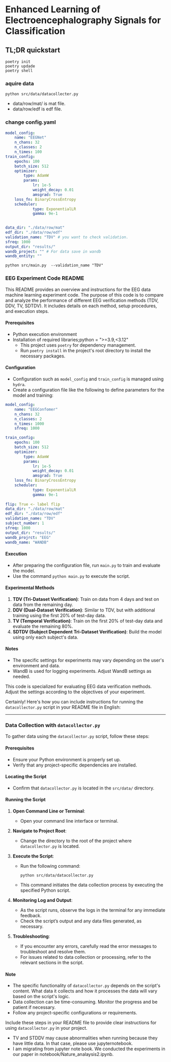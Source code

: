 # Enhanced Learning of Electroencephalography Signals for Classification

## TL;DR quickstart

```
poetry init
poetry updade
poetry shell
```

### aquire data

```
python src/data/datacollecter.py
```

- data/row/mat/ is mat file.
- data/row/edf is edf file.

### change config.yaml

```yaml
model_config:
    name: "EEGNet"
    n_chans: 32
    n_classes: 2
    n_times: 100
train_config:
    epochs: 100
    batch_size: 512
    optimizer: 
        type: AdamW
        params:
            lr: 1e-5
            weight_decay: 0.01
            amsgrad: True
    loss_fn: BinaryCrossEntropy
    scheduler:
            type: ExponentialLR
            gamma: 9e-1
    

data_dir: "./data/row/mat"
edf_dir: "./data/row/edf"
validation_name: "TDV" # you want to check validation.
sfreq: 1000
output_dir: "results/"
wandb_project: "" # For data save in wandb
wandb_entity: ""
```

```
python src/main.py  --validation_name "TDV"
```

### EEG Experiment Code README

This README provides an overview and instructions for the EEG data machine learning experiment code. The purpose of this code is to compare and analyze the performance of different EEG verification methods (TDV, DDV, TV, SDTDV). It includes details on each method, setup procedures, and execution steps.

#### Prerequisites

- Python execution environment
- Installation of required libraries;python = ">=3.9,\<3.12"
  - This project uses `poetry` for dependency management.
  - Run `poetry install` in the project's root directory to install the necessary packages.

#### Configuration

- Configuration such as `model_config` and `train_config` is managed using `hydra`.
- Create a configuration file like the following to define parameters for the model and training:

```yaml
model_config:
    name: "EEGConfomer"
    n_chans: 32
    n_classes: 2
    n_times: 1000
    sfreq: 1000

train_config:
    epochs: 100
    batch_size: 512
    optimizer: 
        type: AdamW
        params:
            lr: 1e-5
            weight_decay: 0.01
            amsgrad: True
    loss_fn: BinaryCrossEntropy
    scheduler:
            type: ExponentialLR
            gamma: 9e-1
    
flip: True <- label flip
data_dir: "./data/row/mat"
edf_dir: "./data/row/edf"
validation_name: "TDV"
subject_number: 1
sfreq: 1000
output_dir: "results/"
wandb_projrct: "EEG"
wandb_name: "WANDB"
```

#### Execution

- After preparing the configuration file, run `main.py` to train and evaluate the model.
- Use the command `python main.py` to execute the script.

#### Experimental Methods

1. **TDV (Tri-Dataset Verification)**: Train on data from 4 days and test on data from the remaining day.
1. **DDV (Dual-Dataset Verification)**: Similar to TDV, but with additional training using the first 20% of test-day data.
1. **TV (Temporal Verification)**: Train on the first 20% of test-day data and evaluate the remaining 80%.
1. **SDTDV (Subject Dependent Tri-Dataset Verification)**: Build the model using only each subject's data.

#### Notes

- The specific settings for experiments may vary depending on the user's environment and data.
- WandB is used for logging experiments. Adjust WandB settings as needed.

This code is specialized for evaluating EEG data verification methods. Adjust the settings according to the objectives of your experiment.

Certainly! Here's how you can include instructions for running the `datacollector.py` script in your README file in English:

______________________________________________________________________

### Data Collection with `datacollector.py`

To gather data using the `datacollector.py` script, follow these steps:

#### Prerequisites

- Ensure your Python environment is properly set up.
- Verify that any project-specific dependencies are installed.

#### Locating the Script

- Confirm that `datacollector.py` is located in the `src/data/` directory.

#### Running the Script

1. **Open Command Line or Terminal**:

   - Open your command line interface or terminal.

1. **Navigate to Project Root**:

   - Change the directory to the root of the project where `datacollector.py` is located.

1. **Execute the Script**:

   - Run the following command:
     ```
     python src/data/datacollector.py
     ```
   - This command initiates the data collection process by executing the specified Python script.

1. **Monitoring Log and Output**:

   - As the script runs, observe the logs in the terminal for any immediate feedback.
   - Check the script’s output and any data files generated, as necessary.

1. **Troubleshooting**:

   - If you encounter any errors, carefully read the error messages to troubleshoot and resolve them.
   - For issues related to data collection or processing, refer to the relevant sections in the script.

#### Note

- The specific functionality of `datacollector.py` depends on the script's content. What data it collects and how it processes the data will vary based on the script's logic.
- Data collection can be time-consuming. Monitor the progress and be patient if necessary.
- Follow any project-specific configurations or requirements.

Include these steps in your README file to provide clear instructions for using `datacollector.py` in your project.
- TV and STDDV may cause abnormalities when running because they have little data. In that case, please use jupyternotebook.
- I am migrating from jupyter note book. We conducted the experiments in our paper in notebook/Nature_analaysis2.ipynb.
